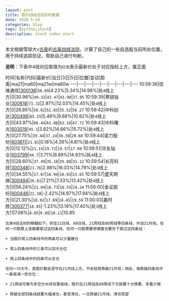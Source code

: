 ```yaml
---
layout: post
title: 股价四线法则实时数据
date: 2020-5-10
categories: blog
tags: [python,stock]
description: stock index alert
---
```



本文根据雪球大v[古泉](https://xueqiu.com/u/7148646888)的[古泉四线法则](https://xueqiu.com/7148646888/130498192)，计算了自己的一些自选股当前所处位置，用于持续追踪验证，帮助自己进行判断。

**说明**：下表中4线对应取值为`红色`表示最新价处于对应指标上方，属正面

时间|名称|代码|最新价|当日|3日|5日|位置|变动|距离|ma21|ma60|ma21w|ma60w
---|---|---|---|---|---|---|---|---
10:59:36|信维通信|[300136](https://xueqiu.com/S/SZ300136)|`56.69`|4.23%|5.34%|14.98%|处`4`线上方|0|30.96%|`49.32`|`43.47`|`43.90`|`37.95`
10:59:39|寒锐钴业|[300618](https://xueqiu.com/S/SZ300618)|`71.32`|2.97%|12.03%|14.45%|处`4`线上方|0|26.85%|`58.62`|`52.83`|`55.52`|`58.27`
10:59:42|中科创达|[300496](https://xueqiu.com/S/SZ300496)|`85.25`|5.49%|9.68%|10.82%|处`4`线上方|0|43.97%|`68.44`|`61.88`|`63.18`|`47.72`
10:59:43|中科曙光|[603019](https://xueqiu.com/S/SH603019)|`45.1`|3.82%|14.66%|15.72%|处`4`线上方|0|27.75%|`39.44`|`37.24`|`36.50`|`29.68`
10:59:44|诺力股份|[603611](https://xueqiu.com/S/SH603611)|`21.81`|0.18%|4.26%|4.81%|处`4`线上方|0|12.12%|`21.14`|`19.72`|`19.57`|`17.69`
10:59:51|华友钴业|[603799](https://xueqiu.com/S/SH603799)|`44.7`|3.71%|9.89%|14.93%|处`4`线上方|0|28.60%|`37.49`|`35.16`|`35.88`|`31.12`
10:59:54|长亮科技|[300348](https://xueqiu.com/S/SZ300348)|`21.76`|2.98%|16.03%|14.79%|处`4`线上方|0|34.55%|`17.67`|`16.94`|`16.93`|`13.65`
10:59:57|盛天网络|[300494](https://xueqiu.com/S/SZ300494)|`26.61`|7.21%|7.33%|13.42%|处`4`线上方|0|58.24%|`21.04`|`16.73`|`16.55`|`14.24`
11:00:00|金证股份|[600446](https://xueqiu.com/S/SH600446)|`22.58`|-2.42%|14.97%|17.94%|处`4`线上方|0|21.30%|`18.82`|`17.69`|`18.45`|`19.59`
11:00:03|赢时胜|[300377](https://xueqiu.com/S/SZ300377)|`10.45`|-1.23%|13.19%|17.40%|处`3`线上方|1|7.06%|`8.85`|`9.49`|`10.11`|10.85

```
古泉4线法则的精髓如下。抓住21日线、60日线、21周线及60周线等四条线，外加21月线，任何一只股票上涨都要穿过这四条线，任何一只股票要想爆雷也要先下穿过这四条线：

+ 当股价爬上四条线中的两条可以少量建仓

+ 爬上四条线中的三条可以加大仓位

+ 爬上四条线中的四条可以全仓

任何一只大牛，其股价都会坚守在21月线上方，不会轻易跌破21月线；相反，每跌破四条线中一条就减一些仓位：

+ 21周线可做为多空分水岭及警戒线，股价在21周线及60周线下方就要十分慎重，多看少做

+ 跌破全部四条线就要大幅减仓，甚至清仓，一旦跌破21月线，清仓观望
```